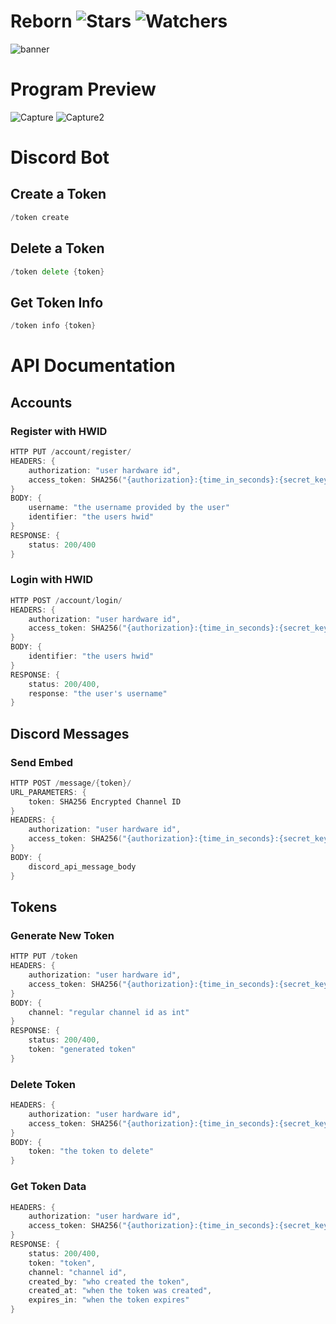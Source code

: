 # Reborn ![Stars](https://img.shields.io/github/stars/realTristan/Reborn?color=brightgreen) ![Watchers](https://img.shields.io/github/watchers/realTristan/Reborn?label=Watchers)
![banner](https://github.com/realTristan/Reborn/assets/75189508/0be2cf20-d63d-425a-ac96-0b1907896b4d)

# Program Preview
![Capture](https://user-images.githubusercontent.com/75189508/210023258-362d4ca1-9f21-4d33-b9a5-579b0796bc58.PNG)
![Capture2](https://user-images.githubusercontent.com/75189508/210025481-cddd53e1-99ae-4f29-a723-ac355593c81d.PNG)

# Discord Bot
## Create a Token
```go
/token create
```

## Delete a Token
```go
/token delete {token}
```

## Get Token Info
```go
/token info {token}
```

# API Documentation
## Accounts
### Register with HWID
```go
HTTP PUT /account/register/
HEADERS: {
    authorization: "user hardware id",
    access_token: SHA256("{authorization}:{time_in_seconds}:{secret_key}")
}
BODY: {
    username: "the username provided by the user"
    identifier: "the users hwid"
}
RESPONSE: {
    status: 200/400
}
```

### Login with HWID
```go
HTTP POST /account/login/
HEADERS: {
    authorization: "user hardware id",
    access_token: SHA256("{authorization}:{time_in_seconds}:{secret_key}")
}
BODY: {
    identifier: "the users hwid"
}
RESPONSE: {
    status: 200/400,
    response: "the user's username"
}
```

## Discord Messages
### Send Embed
```go
HTTP POST /message/{token}/
URL_PARAMETERS: {
    token: SHA256 Encrypted Channel ID
}
HEADERS: {
    authorization: "user hardware id",
    access_token: SHA256("{authorization}:{time_in_seconds}:{secret_key}")
}
BODY: {
    discord_api_message_body
}
```

## Tokens
### Generate New Token
```go
HTTP PUT /token
HEADERS: {
    authorization: "user hardware id",
    access_token: SHA256("{authorization}:{time_in_seconds}:{secret_key}")
}
BODY: {
    channel: "regular channel id as int"
}
RESPONSE: {
    status: 200/400,
    token: "generated token"
}
```

### Delete Token
```go
HEADERS: {
    authorization: "user hardware id",
    access_token: SHA256("{authorization}:{time_in_seconds}:{secret_key}")
}
BODY: {
    token: "the token to delete"
}
```

### Get Token Data
```go
HEADERS: {
    authorization: "user hardware id",
    access_token: SHA256("{authorization}:{time_in_seconds}:{secret_key}")
}
RESPONSE: {
    status: 200/400,
    token: "token",
    channel: "channel id",
    created_by: "who created the token",
    created_at: "when the token was created",
    expires_in: "when the token expires"
}
```
